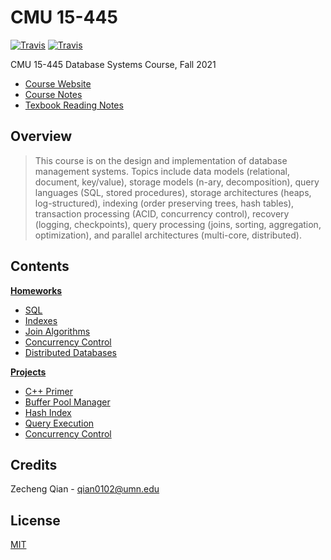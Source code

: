 # CMU 15-445
[![Travis](https://img.shields.io/badge/language-sql-blue.svg)]() [![Travis](https://img.shields.io/badge/language-c++-green.svg)]()

CMU 15-445 Database Systems Course, Fall 2021

+   [Course Website](https://15445.courses.cs.cmu.edu/fall2021/)
+   [Course Notes](https://lyrics-reading.notion.site/CMU-15-445-37b7bb98903a49b297a8bdc71cff826f)
+   [Texbook Reading Notes](https://lyrics-reading.notion.site/Database-System-Concepts-eb0b86cee63b49c0acc7d45f6a4b366b)

## Overview

>This course is on the design and implementation of database management systems. Topics include data models (relational, document, key/value), storage models (n-ary, decomposition), query languages (SQL, stored procedures), storage architectures (heaps, log-structured), indexing (order preserving trees, hash tables), transaction processing (ACID, concurrency control), recovery (logging, checkpoints), query processing (joins, sorting, aggregation, optimization), and parallel architectures (multi-core, distributed).

## Contents

[**Homeworks**](./homeworks)

+   [SQL](./homeworks/hw1)
+   [Indexes](./homeworks/hw2)
+   [Join Algorithms](./homeworks/hw3)
+   [Concurrency Control](./homeworks/hw4)
+   [Distributed Databases](./homeworks/hw5)

[**Projects**](./projects)

+   [C++ Primer](.projects/project0)
+   [Buffer Pool Manager](.projects/project1)
+   [Hash Index](.projects/project2)
+   [Query Execution](.projects/project3)
+   [Concurrency Control](.projects/project4)

## Credits

Zecheng Qian - qian0102@umn.edu

## License

[MIT](./LICENSE)

